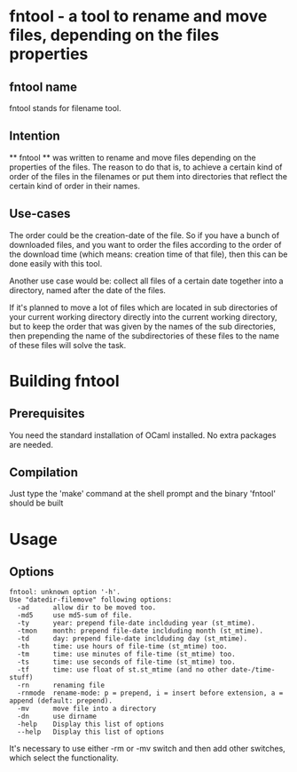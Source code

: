 # fntool - a tool to rename and move files, depending on the files properties

## fntool name
fntool stands for filename tool.

## Intention
** fntool **
was written to rename and move files depending on the properties
of the files.
The reason to do that is, to achieve a certain kind of order of the files in
the filenames or put them into directories that reflect the certain kind of
order in their names.

## Use-cases
The order could be the creation-date of the file.
So if you have a bunch of downloaded files, and you want to order the files
according to the order of the download time (which means: creation time of
that file), then this can be done easily with this tool.

Another use case would be: collect all files of a certain date together into a
directory, named after the date of the files.

If it's planned to move a lot of files which are located in sub directories of
your current working directory directly into the current working directory, but
to keep the order that was given by the names of the sub directories, then
prepending the name of the subdirectories of these files to the name of these
files will solve the task.


# Building fntool

## Prerequisites
You need the standard installation of OCaml installed.
No extra packages are needed.

## Compilation
Just type the 'make' command at the shell prompt and the binary 'fntool' should be built



# Usage

## Options

    fntool: unknown option '-h'.
    Use "datedir-filemove" following options:
      -ad      allow dir to be moved too.
      -md5     use md5-sum of file.
      -ty      year: prepend file-date inclduding year (st_mtime).
      -tmon    month: prepend file-date inclduding month (st_mtime).
      -td      day: prepend file-date inclduding day (st_mtime).
      -th      time: use hours of file-time (st_mtime) too.
      -tm      time: use minutes of file-time (st_mtime) too.
      -ts      time: use seconds of file-time (st_mtime) too.
      -tf      time: use float of st.st_mtime (and no other date-/time-stuff)
      -rn      renaming file
      -rnmode  rename-mode: p = prepend, i = insert before extension, a = append (default: prepend).
      -mv      move file into a directory
      -dn      use dirname
      -help    Display this list of options
      --help   Display this list of options


It's necessary to use either -rm or -mv switch and then add other switches,
which select the functionality.
